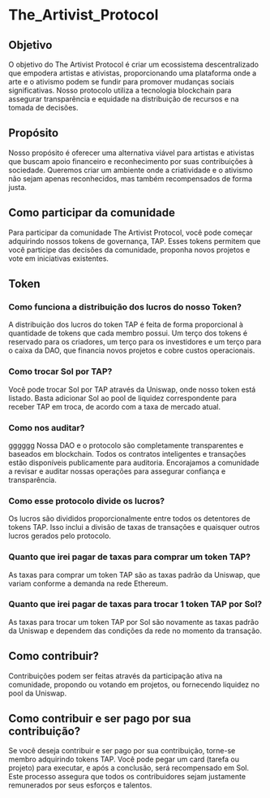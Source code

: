 # The_Artivist_Protocol

## Objetivo

O objetivo do The Artivist Protocol é criar um ecossistema descentralizado que empodera artistas e ativistas, proporcionando uma plataforma onde a arte e o ativismo podem se fundir para promover mudanças sociais significativas. Nosso protocolo utiliza a tecnologia blockchain para assegurar transparência e equidade na distribuição de recursos e na tomada de decisões.

## Propósito

Nosso propósito é oferecer uma alternativa viável para artistas e ativistas que buscam apoio financeiro e reconhecimento por suas contribuições à sociedade. Queremos criar um ambiente onde a criatividade e o ativismo não sejam apenas reconhecidos, mas também recompensados de forma justa.

## Como participar da comunidade

Para participar da comunidade The Artivist Protocol, você pode começar adquirindo nossos tokens de governança, TAP. Esses tokens permitem que você participe das decisões da comunidade, proponha novos projetos e vote em iniciativas existentes.

## Token 

### Como funciona a distribuição dos lucros do nosso Token?

A distribuição dos lucros do token TAP é feita de forma proporcional à quantidade de tokens que cada membro possui. Um terço dos tokens é reservado para os criadores, um terço para os investidores e um terço para o caixa da DAO, que financia novos projetos e cobre custos operacionais.

### Como trocar Sol por TAP?

Você pode trocar Sol por TAP através da Uniswap, onde nosso token está listado. Basta adicionar Sol ao pool de liquidez correspondente para receber TAP em troca, de acordo com a taxa de mercado atual.

### Como nos auditar?
gggggg
Nossa DAO e o protocolo são completamente transparentes e baseados em blockchain. Todos os contratos inteligentes e transações estão disponíveis publicamente para auditoria. Encorajamos a comunidade a revisar e auditar nossas operações para assegurar confiança e transparência.

### Como esse protocolo divide os lucros?

Os lucros são divididos proporcionalmente entre todos os detentores de tokens TAP. Isso inclui a divisão de taxas de transações e quaisquer outros lucros gerados pelo protocolo.

### Quanto que irei pagar de taxas para comprar um token TAP?

As taxas para comprar um token TAP são as taxas padrão da Uniswap, que variam conforme a demanda na rede Ethereum.

### Quanto que irei pagar de taxas para trocar 1 token TAP por Sol?

As taxas para trocar um token TAP por Sol são novamente as taxas padrão da Uniswap e dependem das condições da rede no momento da transação.

## Como contribuir?

Contribuições podem ser feitas através da participação ativa na comunidade, propondo ou votando em projetos, ou fornecendo liquidez no pool da Uniswap.

## Como contribuir e ser pago por sua contribuição?

Se você deseja contribuir e ser pago por sua contribuição, torne-se membro adquirindo tokens TAP. Você pode pegar um card (tarefa ou projeto) para executar, e após a conclusão, será recompensado em Sol. Este processo assegura que todos os contribuidores sejam justamente remunerados por seus esforços e talentos.

